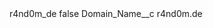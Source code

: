 <?xml version="1.0" encoding="UTF-8"?>
<CustomMetadata xmlns="http://soap.sforce.com/2006/04/metadata" xmlns:xsi="http://www.w3.org/2001/XMLSchema-instance" xmlns:xsd="http://www.w3.org/2001/XMLSchema">
    <label>r4nd0m_de</label>
    <protected>false</protected>
    <values>
        <field>Domain_Name__c</field>
        <value xsi:type="xsd:string">r4nd0m.de</value>
    </values>
</CustomMetadata>
